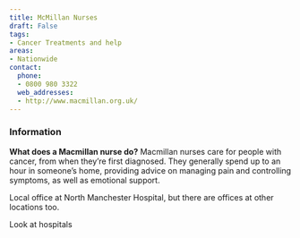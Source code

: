 ```yaml
---
title: McMillan Nurses
draft: False
tags:
- Cancer Treatments and help
areas:
- Nationwide
contact:
  phone:
  - 0800 980 3322
  web_addresses:
  - http://www.macmillan.org.uk/
---
```


### Information
**What does a Macmillan nurse do?**
Macmillan nurses care for people with cancer, from 
when they’re first diagnosed. They generally spend up 
to an hour in someone’s home, providing advice on 
managing pain and controlling symptoms, as well as 
emotional support.

Local office at North Manchester Hospital, but there 
are offices at other locations too.  

Look at hospitals